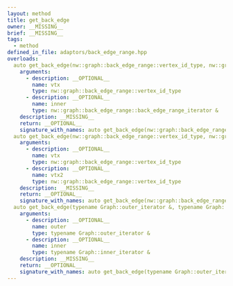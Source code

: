 ```yaml
---
layout: method
title: get_back_edge
owner: __MISSING__
brief: __MISSING__
tags:
  - method
defined_in_file: adaptors/back_edge_range.hpp
overloads:
  auto get_back_edge(nw::graph::back_edge_range::vertex_id_type, nw::graph::back_edge_range::back_edge_range_iterator &):
    arguments:
      - description: __OPTIONAL__
        name: vtx
        type: nw::graph::back_edge_range::vertex_id_type
      - description: __OPTIONAL__
        name: inner
        type: nw::graph::back_edge_range::back_edge_range_iterator &
    description: __MISSING__
    return: __OPTIONAL__
    signature_with_names: auto get_back_edge(nw::graph::back_edge_range::vertex_id_type vtx, nw::graph::back_edge_range::back_edge_range_iterator & inner)
  auto get_back_edge(nw::graph::back_edge_range::vertex_id_type, nw::graph::back_edge_range::vertex_id_type):
    arguments:
      - description: __OPTIONAL__
        name: vtx
        type: nw::graph::back_edge_range::vertex_id_type
      - description: __OPTIONAL__
        name: vtx2
        type: nw::graph::back_edge_range::vertex_id_type
    description: __MISSING__
    return: __OPTIONAL__
    signature_with_names: auto get_back_edge(nw::graph::back_edge_range::vertex_id_type vtx, nw::graph::back_edge_range::vertex_id_type vtx2)
  auto get_back_edge(typename Graph::outer_iterator &, typename Graph::inner_iterator &):
    arguments:
      - description: __OPTIONAL__
        name: outer
        type: typename Graph::outer_iterator &
      - description: __OPTIONAL__
        name: inner
        type: typename Graph::inner_iterator &
    description: __MISSING__
    return: __OPTIONAL__
    signature_with_names: auto get_back_edge(typename Graph::outer_iterator & outer, typename Graph::inner_iterator & inner)
---
```

